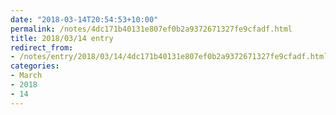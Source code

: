 ```yaml
---
date: "2018-03-14T20:54:53+10:00"
permalink: /notes/4dc171b40131e807ef0b2a9372671327fe9cfadf.html
title: 2018/03/14 entry
redirect_from:
- /notes/entry/2018/03/14/4dc171b40131e807ef0b2a9372671327fe9cfadf.html
categories:
- March
- 2018
- 14
---
```

